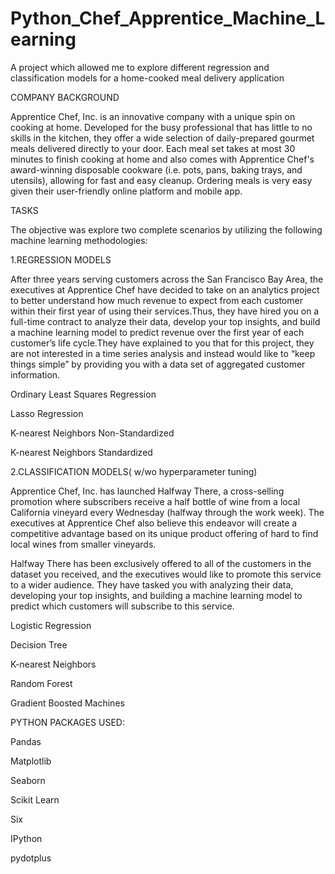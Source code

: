 # Python_Chef_Apprentice_Machine_Learning
A project which allowed me to explore different regression and classification models for a home-cooked meal delivery application

COMPANY BACKGROUND

Apprentice Chef, Inc. is an innovative company with a unique spin on cooking at home. Developed for the busy professional that has little to no skills in the kitchen, they offer a wide selection of daily-prepared gourmet meals delivered directly to your door. Each meal set takes at most 30 minutes to finish cooking at home and also comes with Apprentice Chef's award-winning disposable cookware (i.e. pots, pans, baking trays, and utensils), allowing for fast and easy cleanup. Ordering meals is very easy given their user-friendly online platform and mobile app.

TASKS

The objective was explore two complete scenarios by utilizing the following machine learning methodologies:

1.REGRESSION MODELS

After three years serving customers across the San Francisco Bay Area, the executives at Apprentice Chef have decided to take on an analytics project to better understand how much revenue to expect from each customer within their first year of using their services.Thus, they have hired you on a full-time contract to analyze their data, develop your top insights, and build a machine learning model to predict revenue over the first year of each customer’s life cycle.They have explained to you that for this project, they are not interested in a time series analysis and instead would like to “keep things simple” by providing you with a data set of aggregated customer information.

Ordinary Least Squares Regression

Lasso Regression

K-nearest Neighbors Non-Standardized

K-nearest Neighbors Standardized



2.CLASSIFICATION MODELS( w/wo hyperparameter tuning)

Apprentice Chef, Inc. has launched Halfway There, a cross-selling promotion where subscribers receive a half bottle of wine from a local California vineyard every Wednesday (halfway through the work week). The executives at Apprentice Chef also believe this endeavor will create a competitive advantage based on its unique product offering of hard to find local wines from smaller vineyards.

Halfway There has been exclusively offered to all of the customers in the dataset you received, and the executives would like to promote this service to a wider audience. They have tasked you with analyzing their data, developing your top insights, and building a machine learning model to predict which customers will subscribe to this service.


Logistic Regression

Decision Tree

K-nearest Neighbors

Random Forest

Gradient Boosted Machines

PYTHON PACKAGES USED:

Pandas

Matplotlib

Seaborn

Scikit Learn

Six

IPython

pydotplus
